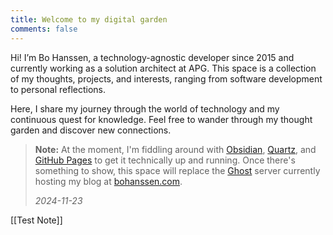 ```yaml
---
title: Welcome to my digital garden
comments: false
---
```


Hi! I’m Bo Hanssen, a technology-agnostic developer since 2015 and currently working as a solution architect at APG.
This space is a collection of my thoughts, projects, and interests, ranging from software development to personal
reflections.

Here, I share my journey through the world of technology and my continuous quest for knowledge. Feel free to wander
through my thought garden and discover new connections.

> **Note:** At the moment, I'm fiddling around
> with [Obsidian](https://obsidian.md), [Quartz](https://github.com/jackyzha0/quartz),
> and [GitHub Pages](https://pages.github.com) to get it technically up and running. Once there's something to show, this
> space will replace the [Ghost](https://ghost.org) server currently hosting my blog
> at [bohanssen.com](https://bohanssen.com).
>
> *2024-11-23*

[[Test Note]]
